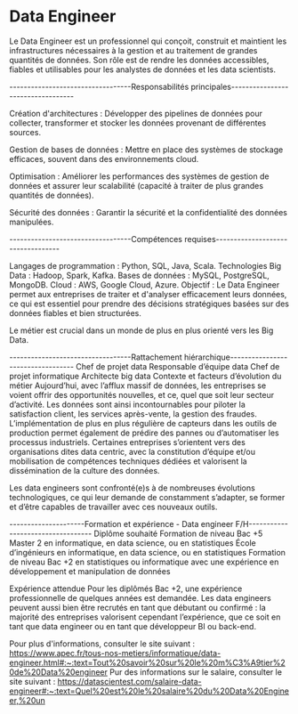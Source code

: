 # Data Engineer

Le Data Engineer est un professionnel qui conçoit, construit et maintient les infrastructures nécessaires à la gestion et au traitement de grandes quantités de données.
Son rôle est de rendre les données accessibles, fiables et utilisables pour les analystes de données et les data scientists.

----------------------------------Responsabilités principales----------------------------------

Création d'architectures : Développer des pipelines de données pour collecter, transformer et stocker les données provenant de différentes sources.

Gestion de bases de données : Mettre en place des systèmes de stockage efficaces, souvent dans des environnements cloud.

Optimisation : Améliorer les performances des systèmes de gestion de données et assurer leur scalabilité (capacité à traiter de plus grandes quantités de données).

Sécurité des données : Garantir la sécurité et la confidentialité des données manipulées.

----------------------------------Compétences requises----------------------------------

Langages de programmation : Python, SQL, Java, Scala.
Technologies Big Data : Hadoop, Spark, Kafka.
Bases de données : MySQL, PostgreSQL, MongoDB.
Cloud : AWS, Google Cloud, Azure.
Objectif :
Le Data Engineer permet aux entreprises de traiter et d'analyser efficacement leurs données, ce qui est essentiel pour prendre des décisions stratégiques basées sur des données fiables et bien structurées.

Le métier est crucial dans un monde de plus en plus orienté vers les Big Data.

----------------------------------Rattachement hiérarchique----------------------------------
Chef de projet data
Responsable d’équipe data
Chef de projet informatique
Architecte big data
Contexte et facteurs d’évolution du métier
Aujourd’hui, avec l’afflux massif de données, les entreprises se voient offrir des opportunités nouvelles, et ce, quel que soit leur secteur d’activité.
Les données sont ainsi incontournables pour piloter la satisfaction client, les services après-vente, la gestion des fraudes.
L’implémentation de plus en plus régulière de capteurs dans les outils de production permet également de prédire des pannes ou d’automatiser les processus industriels.
Certaines entreprises s’orientent vers des organisations dites data centric, avec la constitution d’équipe et/ou mobilisation de compétences techniques dédiées et valorisent la dissémination de la culture des données.

Les data engineers sont confronté(e)s à de nombreuses évolutions technologiques, ce qui leur demande de constamment s’adapter, se former et d’être capables de travailler avec ces nouveaux outils.

---------------------Formation et expérience - Data engineer F/H----------------------------------
Diplôme souhaité
Formation de niveau Bac +5
Master 2 en informatique, en data science, ou en statistiques
École d’ingénieurs en informatique, en data science, ou en statistiques
Formation de niveau Bac +2 en statistiques ou informatique avec une expérience en développement et manipulation de données

Expérience attendue
Pour les diplômés Bac +2, une expérience professionnelle de quelques années est demandée.
Les data engineers peuvent aussi bien être recrutés en tant que débutant ou confirmé :
la majorité des entreprises valorisent cependant l’expérience, que ce soit en tant que data engineer ou en tant que développeur BI ou back-end.

Pour plus d'informations, consulter le site suivant : https://www.apec.fr/tous-nos-metiers/informatique/data-engineer.html#:~:text=Tout%20savoir%20sur%20le%20m%C3%A9tier%20de%20Data%20engineer
Pur des informations sur le salaire, consulter le site suivant : https://datascientest.com/salaire-data-engineer#:~:text=Quel%20est%20le%20salaire%20du%20Data%20Engineer,%20un
